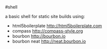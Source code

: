 #shell

a basic shell for static site builds using: 

+ html5boilerplate <http://html5boilerplate.com>
+ compass <http://compass-style.org>
+ bourbon <http://bourbon.io>
+ bourbon neat <http://neat.bourbon.io>
